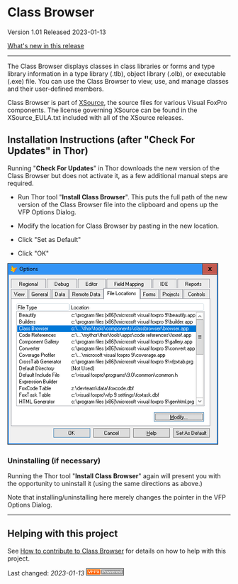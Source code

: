 # Class Browser

Version 1.01 Released 2023-01-13

[What's new in this release](Change%20Log.md)

***


The Class Browser displays classes in class libraries or forms and type library information in a type library (.tlb), object library (.olb), or executable (.exe) file. You can use the Class Browser to view, use, and manage classes and their user-defined members.

Class Browser is part of [XSource](https://github.com/VFPX/XSource), the source files for various Visual FoxPro components. The license governing XSource can be found in the XSource_EULA.txt included with all of the XSource releases.

## Installation Instructions (after "Check For Updates" in Thor)

Running "**Check For Updates**" in Thor downloads the new version of the Class Browser but does not activate it, as a few additional manual steps are required.

* Run Thor tool "**Install Class Browser**".  This puts the full path of the new version of the Class Browser file into the clipboard and opens up the VFP Options Dialog. 

* Modify the location for Class Browser by pasting in the new location.
* Click "Set as Default"
* Click "OK"

![Picture](Images/VFP_Tools_ClassBrowser.png)

### Uninstalling (if necessary)

Running the Thor tool "**Install Class Browser**" again will present you with the opportunity to uninstall it (using the same directions as above.)

Note that installing/uninstalling here merely changes the pointer in the VFP Options Dialog.


----
## Helping with this project
See [How to contribute to Class Browser](.github/CONTRIBUTING.md) for details on how to help with this project.


Last changed: _2023-01-13_ ![Picture](Images/vfpxpoweredby_alternative.gif)
